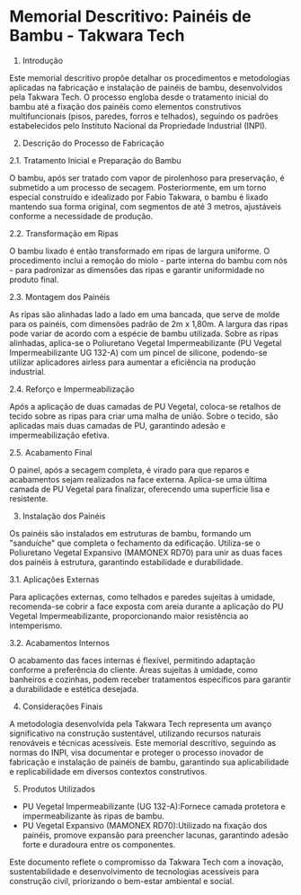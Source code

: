 # Memorial Descritivo: Painéis de Bambu - Takwara Tech

1. Introdução

Este memorial descritivo propõe detalhar os procedimentos e metodologias aplicadas na fabricação e instalação de painéis de bambu, desenvolvidos pela Takwara Tech. O processo engloba desde o tratamento inicial do bambu até a fixação dos painéis como elementos construtivos multifuncionais (pisos, paredes, forros e telhados), seguindo os padrões estabelecidos pelo Instituto Nacional da Propriedade Industrial (INPI).

2. Descrição do Processo de Fabricação

2.1. Tratamento Inicial e Preparação do Bambu

O bambu, após ser tratado com vapor de pirolenhoso para preservação, é submetido a um processo de secagem. Posteriormente, em um torno especial construído e idealizado por Fabio Takwara, o bambu é lixado mantendo sua forma original, com segmentos de até 3 metros, ajustáveis conforme a necessidade de produção.

2.2. Transformação em Ripas

O bambu lixado é então transformado em ripas de largura uniforme. O procedimento inclui a remoção do miolo - parte interna do bambu com nós - para padronizar as dimensões das ripas e garantir uniformidade no produto final.

2.3. Montagem dos Painéis

As ripas são alinhadas lado a lado em uma bancada, que serve de molde para os painéis, com dimensões padrão de 2m x 1,80m. A largura das ripas pode variar de acordo com a espécie de bambu utilizada. Sobre as ripas alinhadas, aplica-se o Poliuretano Vegetal Impermeabilizante (PU Vegetal Impermeabilizante UG 132-A) com um pincel de silicone, podendo-se utilizar aplicadores airless para aumentar a eficiência na produção industrial.

2.4. Reforço e Impermeabilização

Após a aplicação de duas camadas de PU Vegetal, coloca-se retalhos de tecido sobre as ripas para criar uma malha de união. Sobre o tecido, são aplicadas mais duas camadas de PU, garantindo adesão e impermeabilização efetiva.

2.5. Acabamento Final

O painel, após a secagem completa, é virado para que reparos e acabamentos sejam realizados na face externa. Aplica-se uma última camada de PU Vegetal para finalizar, oferecendo uma superfície lisa e resistente.

3. Instalação dos Painéis

Os painéis são instalados em estruturas de bambu, formando um "sanduíche" que completa o fechamento da edificação. Utiliza-se o Poliuretano Vegetal Expansivo (MAMONEX RD70) para unir as duas faces dos painéis à estrutura, garantindo estabilidade e durabilidade.

3.1. Aplicações Externas

Para aplicações externas, como telhados e paredes sujeitas à umidade, recomenda-se cobrir a face exposta com areia durante a aplicação do PU Vegetal Impermeabilizante, proporcionando maior resistência ao intemperismo.

3.2. Acabamentos Internos

O acabamento das faces internas é flexível, permitindo adaptação conforme a preferência do cliente. Áreas sujeitas à umidade, como banheiros e cozinhas, podem receber tratamentos específicos para garantir a durabilidade e estética desejada.

4. Considerações Finais

A metodologia desenvolvida pela Takwara Tech representa um avanço significativo na construção sustentável, utilizando recursos naturais renováveis e técnicas acessíveis. Este memorial descritivo, seguindo as normas do INPI, visa documentar e proteger o processo inovador de fabricação e instalação de painéis de bambu, garantindo sua aplicabilidade e replicabilidade em diversos contextos construtivos.

5. Produtos Utilizados

- PU Vegetal Impermeabilizante (UG 132-A):Fornece camada protetora e impermeabilizante às ripas de bambu.
- PU Vegetal Expansivo (MAMONEX RD70):Utilizado na fixação dos painéis, promove expansão para preencher lacunas, garantindo adesão forte e duradoura entre os componentes.

Este documento reflete o compromisso da Takwara Tech com a inovação, sustentabilidade e desenvolvimento de tecnologias acessíveis para construção civil, priorizando o bem-estar ambiental e social.